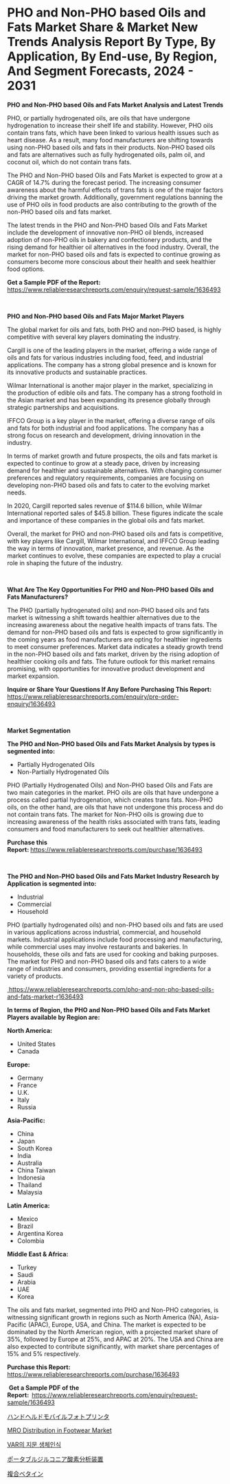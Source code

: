 <p><h1>PHO and Non-PHO based Oils and Fats Market Share & Market New Trends Analysis Report By Type, By Application, By End-use, By Region, And Segment Forecasts, 2024 - 2031</h1></p><p><strong>PHO and Non-PHO based Oils and Fats Market Analysis and Latest Trends</strong></p>
<p><p>PHO, or partially hydrogenated oils, are oils that have undergone hydrogenation to increase their shelf life and stability. However, PHO oils contain trans fats, which have been linked to various health issues such as heart disease. As a result, many food manufacturers are shifting towards using non-PHO based oils and fats in their products. Non-PHO based oils and fats are alternatives such as fully hydrogenated oils, palm oil, and coconut oil, which do not contain trans fats.</p><p>The PHO and Non-PHO based Oils and Fats Market is expected to grow at a CAGR of 14.7% during the forecast period. The increasing consumer awareness about the harmful effects of trans fats is one of the major factors driving the market growth. Additionally, government regulations banning the use of PHO oils in food products are also contributing to the growth of the non-PHO based oils and fats market.</p><p>The latest trends in the PHO and Non-PHO based Oils and Fats Market include the development of innovative non-PHO oil blends, increased adoption of non-PHO oils in bakery and confectionery products, and the rising demand for healthier oil alternatives in the food industry. Overall, the market for non-PHO based oils and fats is expected to continue growing as consumers become more conscious about their health and seek healthier food options.</p></p>
<p><strong>Get a Sample PDF of the Report:&nbsp;</strong> <a href="https://www.reliableresearchreports.com/enquiry/request-sample/1636493">https://www.reliableresearchreports.com/enquiry/request-sample/1636493</a></p>
<p>&nbsp;</p>
<p><strong>PHO and Non-PHO based Oils and Fats Major Market Players</strong></p>
<p><p>The global market for oils and fats, both PHO and non-PHO based, is highly competitive with several key players dominating the industry. </p><p>Cargill is one of the leading players in the market, offering a wide range of oils and fats for various industries including food, feed, and industrial applications. The company has a strong global presence and is known for its innovative products and sustainable practices.</p><p>Wilmar International is another major player in the market, specializing in the production of edible oils and fats. The company has a strong foothold in the Asian market and has been expanding its presence globally through strategic partnerships and acquisitions.</p><p>IFFCO Group is a key player in the market, offering a diverse range of oils and fats for both industrial and food applications. The company has a strong focus on research and development, driving innovation in the industry.</p><p>In terms of market growth and future prospects, the oils and fats market is expected to continue to grow at a steady pace, driven by increasing demand for healthier and sustainable alternatives. With changing consumer preferences and regulatory requirements, companies are focusing on developing non-PHO based oils and fats to cater to the evolving market needs.</p><p>In 2020, Cargill reported sales revenue of $114.6 billion, while Wilmar International reported sales of $45.8 billion. These figures indicate the scale and importance of these companies in the global oils and fats market. </p><p>Overall, the market for PHO and non-PHO based oils and fats is competitive, with key players like Cargill, Wilmar International, and IFFCO Group leading the way in terms of innovation, market presence, and revenue. As the market continues to evolve, these companies are expected to play a crucial role in shaping the future of the industry.</p></p>
<p>&nbsp;</p>
<p><strong>What Are The Key Opportunities For PHO and Non-PHO based Oils and Fats Manufacturers?</strong></p>
<p><p>The PHO (partially hydrogenated oils) and non-PHO based oils and fats market is witnessing a shift towards healthier alternatives due to the increasing awareness about the negative health impacts of trans fats. The demand for non-PHO based oils and fats is expected to grow significantly in the coming years as food manufacturers are opting for healthier ingredients to meet consumer preferences. Market data indicates a steady growth trend in the non-PHO based oils and fats market, driven by the rising adoption of healthier cooking oils and fats. The future outlook for this market remains promising, with opportunities for innovative product development and market expansion.</p></p>
<p><strong>Inquire or Share Your Questions If Any Before Purchasing This Report:</strong> <a href="https://www.reliableresearchreports.com/enquiry/pre-order-enquiry/1636493">https://www.reliableresearchreports.com/enquiry/pre-order-enquiry/1636493</a></p>
<p>&nbsp;</p>
<p><strong>Market Segmentation</strong></p>
<p><strong>The PHO and Non-PHO based Oils and Fats Market Analysis by types is segmented into:</strong></p>
<p><ul><li>Partially Hydrogenated Oils</li><li>Non-Partially Hydrogenated Oils</li></ul></p>
<p><p>PHO (Partially Hydrogenated Oils) and Non-PHO based Oils and Fats are two main categories in the market. PHO oils are oils that have undergone a process called partial hydrogenation, which creates trans fats. Non-PHO oils, on the other hand, are oils that have not undergone this process and do not contain trans fats. The market for Non-PHO oils is growing due to increasing awareness of the health risks associated with trans fats, leading consumers and food manufacturers to seek out healthier alternatives.</p></p>
<p><strong>Purchase this Report:&nbsp;</strong><a href="https://www.reliableresearchreports.com/purchase/1636493">https://www.reliableresearchreports.com/purchase/1636493</a></p>
<p>&nbsp;</p>
<p><strong>The PHO and Non-PHO based Oils and Fats Market Industry Research by Application is segmented into:</strong></p>
<p><ul><li>Industrial</li><li>Commercial</li><li>Household</li></ul></p>
<p><p>PHO (partially hydrogenated oils) and non-PHO based oils and fats are used in various applications across industrial, commercial, and household markets. Industrial applications include food processing and manufacturing, while commercial uses may involve restaurants and bakeries. In households, these oils and fats are used for cooking and baking purposes. The market for PHO and non-PHO based oils and fats caters to a wide range of industries and consumers, providing essential ingredients for a variety of products.</p></p>
<p><a href="https://www.reliableresearchreports.com/pho-and-non-pho-based-oils-and-fats-market-r1636493">&nbsp;https://www.reliableresearchreports.com/pho-and-non-pho-based-oils-and-fats-market-r1636493</a></p>
<p><strong>In terms of Region, the PHO and Non-PHO based Oils and Fats Market Players available by Region are:</strong></p>
<p>
    <p> <strong> North America: </strong>
        <ul>
            <li>United States</li>
            <li>Canada</li>
        </ul>
        </p> 
    <p> <strong> Europe: </strong>
        <ul>
            <li>Germany</li>
            <li>France</li>
            <li>U.K.</li>
            <li>Italy</li>
            <li>Russia</li>
        </ul>
        </p> 
    <p> <strong> Asia-Pacific: </strong>
        <ul>
            <li>China</li>
            <li>Japan</li>
            <li>South Korea</li>
            <li>India</li>
            <li>Australia</li>
            <li>China Taiwan</li>
            <li>Indonesia</li>
            <li>Thailand</li>
            <li>Malaysia</li>
        </ul>
        </p> 
    <p> <strong> Latin America: </strong>
        <ul>
            <li>Mexico</li>
            <li>Brazil</li>
            <li>Argentina Korea</li>
            <li>Colombia</li>
        </ul>
        </p> 
    <p> <strong> Middle East & Africa: </strong>
        <ul>
            <li>Turkey</li>
            <li>Saudi</li>
            <li>Arabia</li>
            <li>UAE</li>
            <li>Korea</li>
        </ul>
    </p>
    </p>
<p><p>The oils and fats market, segmented into PHO and Non-PHO categories, is witnessing significant growth in regions such as North America (NA), Asia-Pacific (APAC), Europe, USA, and China. The market is expected to be dominated by the North American region, with a projected market share of 35%, followed by Europe at 25%, and APAC at 20%. The USA and China are also expected to contribute significantly, with market share percentages of 15% and 5% respectively.</p></p>
<p><strong>Purchase this Report: </strong><a href="https://www.reliableresearchreports.com/purchase/1636493">https://www.reliableresearchreports.com/purchase/1636493</a></p>
<p>&nbsp;<strong>Get a Sample PDF of the Report:&nbsp;&nbsp;</strong><a href="https://www.reliableresearchreports.com/enquiry/request-sample/1636493">https://www.reliableresearchreports.com/enquiry/request-sample/1636493</a></p>
<p><strong></strong></p>
<p><p><a href="https://medium.com/@lilliandach1969/%E3%83%8F%E3%83%B3%E3%83%89%E3%83%98%E3%83%AB%E3%83%89%E3%83%A2%E3%83%90%E3%82%A4%E3%83%AB%E3%83%95%E3%82%A9%E3%83%88%E3%83%97%E3%83%AA%E3%83%B3%E3%82%BF%E3%83%BC%E3%83%9E%E3%83%BC%E3%82%B1%E3%83%83%E3%83%88-2031%E5%B9%B4%E3%81%BE%E3%81%A7%E3%81%AE%E6%88%90%E5%8A%9F%E3%81%99%E3%82%8B%E3%83%93%E3%82%B8%E3%83%8D%E3%82%B9%E6%88%A6%E7%95%A5%E3%81%AE%E9%8D%B5%E3%82%92%E4%BA%88%E6%B8%AC-0fa0f1c89572">ハンドヘルドモバイルフォトプリンタ</a></p><p><a href="https://github.com/GroverBarry/Market-Research-Report-List-5/blob/main/mro-distribution-in-footwear-market.md">MRO Distribution in Footwear Market</a></p><p><a href="https://github.com/Gordonilbrtck0879367/Market-Research-Report-List-1/blob/main/642991885060.md">VAR의 지문 생체인식</a></p><p><a href="https://medium.com/@jacobkelly525/%E3%83%9D%E3%83%BC%E3%82%BF%E3%83%96%E3%83%AB%E3%82%B8%E3%83%AB%E3%82%B3%E3%83%8B%E3%82%A2%E9%85%B8%E7%B4%A0%E5%88%86%E6%9E%90%E5%99%A8%E5%B8%82%E5%A0%B4-%E5%B8%82%E5%A0%B4%E3%82%B7%E3%82%A7%E3%82%A2-%E5%B8%82%E5%A0%B4%E3%83%88%E3%83%AC%E3%83%B3%E3%83%89-%E5%B0%86%E6%9D%A5%E3%81%AE%E6%88%90%E9%95%B7%E3%82%92%E6%8E%A2%E3%82%8B-b8ce033689bf">ポータブルジルコニア酸素分析装置</a></p><p><a href="https://github.com/JoanaNitzsche/Market-Research-Report-List-1/blob/main/475542092366.md">複合ベタイン</a></p></p>
